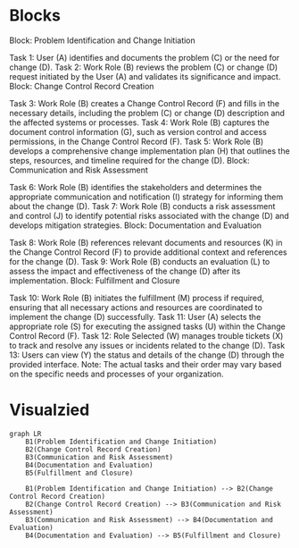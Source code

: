 # Blocks

Block: Problem Identification and Change Initiation

Task 1: User (A) identifies and documents the problem (C) or the need for change (D).
Task 2: Work Role (B) reviews the problem (C) or change (D) request initiated by the User (A) and validates its significance and impact.
Block: Change Control Record Creation

Task 3: Work Role (B) creates a Change Control Record (F) and fills in the necessary details, including the problem (C) or change (D) description and the affected systems or processes.
Task 4: Work Role (B) captures the document control information (G), such as version control and access permissions, in the Change Control Record (F).
Task 5: Work Role (B) develops a comprehensive change implementation plan (H) that outlines the steps, resources, and timeline required for the change (D).
Block: Communication and Risk Assessment

Task 6: Work Role (B) identifies the stakeholders and determines the appropriate communication and notification (I) strategy for informing them about the change (D).
Task 7: Work Role (B) conducts a risk assessment and control (J) to identify potential risks associated with the change (D) and develops mitigation strategies.
Block: Documentation and Evaluation

Task 8: Work Role (B) references relevant documents and resources (K) in the Change Control Record (F) to provide additional context and references for the change (D).
Task 9: Work Role (B) conducts an evaluation (L) to assess the impact and effectiveness of the change (D) after its implementation.
Block: Fulfillment and Closure

Task 10: Work Role (B) initiates the fulfillment (M) process if required, ensuring that all necessary actions and resources are coordinated to implement the change (D) successfully.
Task 11: User (A) selects the appropriate role (S) for executing the assigned tasks (U) within the Change Control Record (F).
Task 12: Role Selected (W) manages trouble tickets (X) to track and resolve any issues or incidents related to the change (D).
Task 13: Users can view (Y) the status and details of the change (D) through the provided interface.
Note: The actual tasks and their order may vary based on the specific needs and processes of your organization.

# Visualzied 

```mermaid
graph LR
    B1(Problem Identification and Change Initiation)
    B2(Change Control Record Creation)
    B3(Communication and Risk Assessment)
    B4(Documentation and Evaluation)
    B5(Fulfillment and Closure)

    B1(Problem Identification and Change Initiation) --> B2(Change Control Record Creation)
    B2(Change Control Record Creation) --> B3(Communication and Risk Assessment)
    B3(Communication and Risk Assessment) --> B4(Documentation and Evaluation)
    B4(Documentation and Evaluation) --> B5(Fulfillment and Closure)
```